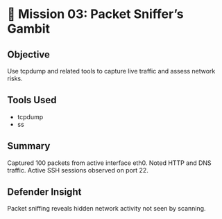 # 🎯 Mission 03: Packet Sniffer’s Gambit

## Objective
Use tcpdump and related tools to capture live traffic and assess network risks.

## Tools Used
- tcpdump
- ss

## Summary
Captured 100 packets from active interface eth0.
Noted HTTP and DNS traffic.
Active SSH sessions observed on port 22.

## Defender Insight
Packet sniffing reveals hidden network activity not seen by scanning.
